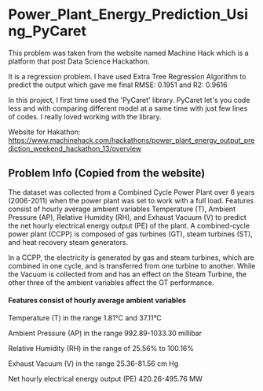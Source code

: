 # Power_Plant_Energy_Prediction_Using_PyCaret

This problem was taken from the website named Machine Hack which is a platform that post Data Science Hackathon.

It is a regression problem. I have used Extra Tree Regression Algorithm to predict the output which gave me final RMSE: 0.1951 and R2: 0.9616

In this project, I first time used the 'PyCaret' library. PyCaret let's you code less and with comparing different model at a same time with just few lines of codes. 
I really loved working with the library.

Website for Hakathon: https://www.machinehack.com/hackathons/power_plant_energy_output_prediction_weekend_hackathon_13/overview

## Problem Info (Copied from the website)
The dataset was collected from a Combined Cycle Power Plant over 6 years (2006-2011) when the power plant was set to work with a full load. Features consist of hourly average ambient variables Temperature (T), Ambient Pressure (AP), Relative Humidity (RH), and Exhaust Vacuum (V) to predict the net hourly electrical energy output (PE) of the plant.
A combined-cycle power plant (CCPP) is composed of gas turbines (GT), steam turbines (ST), and heat recovery steam generators.

In a CCPP, the electricity is generated by gas and steam turbines, which are combined in one cycle, and is transferred from one turbine to another. While the Vacuum is collected from and has an effect on the Steam Turbine, the other three of the ambient variables affect the GT performance.

#### Features consist of hourly average ambient variables

  Temperature (T) in the range 1.81°C and 37.11°C
  
  Ambient Pressure (AP) in the range 992.89-1033.30 millibar
  
  Relative Humidity (RH) in the range of 25.56% to 100.16%
  
  Exhaust Vacuum (V) in the range 25.36-81.56 cm Hg
  
  Net hourly electrical energy output (PE) 420.26-495.76 MW
